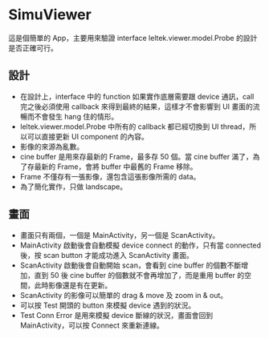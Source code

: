 # SimuViewer

這是個簡單的 App，主要用來驗證 interface leltek.viewer.model.Probe 的設計是否正確可行。

## 設計
* 在設計上，interface 中的 function 如果實作底層需要跟 device 通訊，call 完之後必須使用 callback 來得到最終的結果，這樣才不會影響到 UI 畫面的流暢而不會發生 hang 住的情形。
* leltek.viewer.model.Probe 中所有的 callback 都已經切換到 UI thread，所以可以直接更新 UI component 的內容。
* 影像的來源為亂數。
* cine buffer 是用來存最新的 Frame，最多存 50 個。當 cine buffer 滿了，為了存最新的 Frame，會將 buffer 中最舊的 Frame 移除。
* Frame 不僅存有一張影像，還包含這張影像所需的 data。
* 為了簡化實作，只做 landscape。

## 畫面
* 畫面只有兩個，一個是 MainActivity，另一個是 ScanActivity。
* MainActivity 啟動後會自動模擬 device connect 的動作，只有當 connected 後，按 scan button 才能成功進入 ScanActivity 畫面。
* ScanActivity 啟動後會自動開始 scan，會看到 cine buffer 的個數不斷增加，直到 50 後 cine buffer 的個數就不會再增加了，而是重用 buffer 的空間，此時影像還是有在更新。
* ScanActivity 的影像可以簡單的 drag & move 及 zoom in & out。
* 可以按 Test 開頭的 button 來模擬 device 遇到的狀況。
* Test Conn Error 是用來模擬 device 斷線的狀況，畫面會回到 MainActivity，可以按 Connect 來重新連線。
